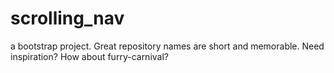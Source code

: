 # scrolling_nav
a bootstrap project. Great repository names are short and memorable. Need inspiration? How about furry-carnival?
